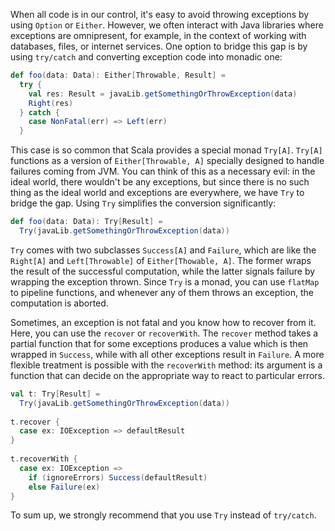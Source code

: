 When all code is in our control, it's easy to avoid throwing exceptions by using `Option` or `Either`. 
However, we often interact with Java libraries where exceptions are omnipresent, for example, in the context of working with databases, files, or internet services.
One option to bridge this gap is by using `try/catch` and converting exception code into monadic one: 

```scala 3
def foo(data: Data): Either[Throwable, Result] =
  try {
    val res: Result = javaLib.getSomethingOrThrowException(data)
    Right(res)
  } catch {
    case NonFatal(err) => Left(err)
  }
```

This case is so common that Scala provides a special monad `Try[A]`.
`Try[A]` functions as a version of `Either[Throwable, A]` specially designed to handle failures coming from JVM.
You can think of this as a necessary evil: in the ideal world, there wouldn't be any exceptions, but since there is no such thing as the ideal world and exceptions are everywhere, we have `Try` to bridge the gap.
Using `Try` simplifies the conversion significantly: 

```scala 3
def foo(data: Data): Try[Result] =
  Try(javaLib.getSomethingOrThrowException(data))
```

`Try` comes with two subclasses `Success[A]` and `Failure`, which are like the `Right[A]` and `Left[Throwable]` of `Either[Thowable, A]`.
The former wraps the result of the successful computation, while the latter signals failure by wrapping the exception thrown. 
Since `Try` is a monad, you can use `flatMap` to pipeline functions, and whenever any of them throws an exception, the computation is aborted. 

Sometimes, an exception is not fatal and you know how to recover from it. 
Here, you can use the `recover` or `recoverWith`.
The `recover` method takes a partial function that for some exceptions produces a value which is then wrapped in `Success`, while with all other exceptions result in `Failure`. 
A more flexible treatment is possible with the `recoverWith` method: its argument is a function that can decide on the appropriate way to react to particular errors. 


```scala 3
val t: Try[Result] =
  Try(javaLib.getSomethingOrThrowException(data))
  
t.recover {
  case ex: IOException => defaultResult
}
  
t.recoverWith {
  case ex: IOException =>
    if (ignoreErrors) Success(defaultResult)
    else Failure(ex)
}
```

To sum up, we strongly recommend that you use `Try` instead of `try/catch`.


